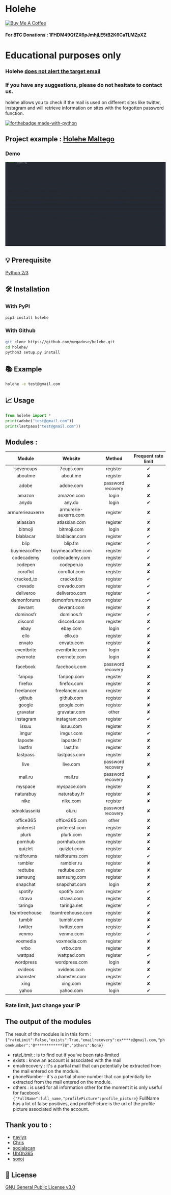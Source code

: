 # Holehe
<a href="https://www.buymeacoffee.com/megadose" target="_blank"><img src="https://www.buymeacoffee.com/assets/img/custom_images/orange_img.png" alt="Buy Me A Coffee" style="height: 41px !important;width: 174px !important;box-shadow: 0px 3px 2px 0px rgba(190, 190, 190, 0.5) !important;-webkit-box-shadow: 0px 3px 2px 0px rgba(190, 190, 190, 0.5) !important;" ></a>
#### For BTC Donations : 1FHDM49QfZX6pJmhjLE5tB2K6CaTLMZpXZ
# Educational purposes only
### Holehe [does not alert the target email](https://github.com/megadose/holehe/issues/12)
### If you have any suggestions, please do not hesitate to contact us.

holehe allows you to check if the mail is used on different sites like twitter, instagram and will retrieve information on sites with the forgotten password function.

[![forthebadge made-with-python](http://ForTheBadge.com/images/badges/made-with-python.svg)](https://www.python.org/)

## Project example : [Holehe Maltego](https://github.com/megadose/holehe-maltego)

### Demo

![](https://github.com/megadose/gif-demo/raw/master/holehe-demo.gif)

## 💡 Prerequisite

   [Python 2/3](https://www.python.org/downloads/release/python-370/)

## 🛠️ Installation

### With PyPI

```pip3 install holehe```

### With Github

```bash
git clone https://github.com/megadose/holehe.git
cd holehe/
python3 setup.py install
```

## 📚 Example

```bash
holehe -e test@gmail.com
```

## 📈 Usage

```python
from holehe import *
print(adobe("test@gmail.com"))
print(lastpass("test@gmail.com"))
```

## Modules :
|  Module     |    Website     |      Method       | Frequent rate limit |
| :-------:   | :-----------:  | :---------------: | :-----------------: |
|  sevencups  |   7cups.com    |     register      |          ✔          |
|  aboutme    |   about.me     |     register      |          ✘          |
|   adobe     |   adobe.com    | password recovery |          ✘          |
|  amazon     |  amazon.com    |       login       |          ✘          |
|    anydo    |    any.do      |       login       |          ✔          |
|armurerieauxerre|armurerie-auxerre.com|register   |          ✘          |
|  atlassian  |  atlassian.com |     register      |          ✘          |
|  bitmoji    |  bitmoji.com   |       login       |          ✘          |
| blablacar   | blablacar.com  |     register      |          ✔          |
|    blip     |     blip.fm    |     register      |          ✔          |
|buymeacoffee |buymeacoffee.com|     register      |          ✔          |
| codecademy  | codecademy.com |     register      |          ✔          |
|  codepen    |   codepen.io   |     register      |          ✘          |
|  coroflot   |  coroflot.com  |     register      |          ✘          |
|  cracked_to |  cracked.to    |     register      |          ✔          |
|    crevado  |  crevado.com   |     register      |          ✔          |
|  deliveroo  | deliveroo.com  |     register      |          ✔          |
|demonforums  |demonforums.com |     register      |          ✔          |
|   devrant   |   devrant.com  |     register      |          ✘          |
|  dominosfr  |   dominos.fr   |     register      |          ✔          |
|  discord    |  discord.com   |     register      |          ✘          |
|   ebay      |   ebay.com     |       login       |          ✔          |
|   ello      |    ello.co     |     register      |          ✘          |
|  envato     |   envato.com   |     register      |          ✘          |
| eventbrite  | eventbrite.com |       login       |          ✘          |
| evernote    | evernote.com   |       login       |          ✘          |
| facebook    | facebook.com   | password recovery |          ✘          |
| fanpop      | fanpop.com     |     register      |          ✘          |
|  firefox    |  firefox.com   |     register      |          ✘          |
|freelancer   | freelancer.com |     register      |          ✘          |
|  github     |  github.com    |     register      |          ✘          |
| google      |   google.com   |     register      |          ✘          |
| gravatar    |  gravatar.com  |     other         |          ✘          |
| instagram   | instagram.com  |     register      |          ✔          |
|  issuu      |   issuu.com    |     register      |          ✘          |
|  imgur      |   imgur.com    |     register      |          ✔          |
|  laposte    |    laposte.fr  |     register      |          ✘          |
|  lastfm     |    last.fm     |     register      |          ✘          |
| lastpass    | lastpass.com   |     register      |          ✘          |
|   live      |   live.com     | password recovery |          ✘          |
|   mail.ru   |    mail.ru     | password recovery |          ✘          |
|  myspace    |  myspace.com   |     register      |          ✘          |
| naturabuy   |  naturabuy.fr  |     register      |          ✘          |
|   nike      |     nike.com   |     register      |          ✘          |
|odnoklassniki|    ok.ru       | password recovery |          ✘          |
| office365   | office365.com  |       other       |          ✘          |
| pinterest   | pinterest.com  |     register      |          ✘          |
|   plurk     |    plurk.com   |     register      |          ✘          |
|  pornhub    |   pornhub.com  |     register      |          ✘          |
|  quizlet    |   quizlet.com  |     register      |          ✘          |
|  raidforums | raidforums.com |     register      |          ✔          |
|  rambler    |   rambler.ru   |     register      |          ✘          |
|   redtube   |   redtube.com  |     register      |          ✘          |
|  samsung    |  samsung.com   |     register      |          ✘          |
|  snapchat   |  snapchat.com  |       login       |          ✘          |
|   spotify   |  spotify.com   |     register      |          ✔          |
|   strava    |   strava.com   |     register      |          ✘          |
|  taringa    |  taringa.net   |     register      |          ✔          |
|teamtreehouse|teamtreehouse.com|     register     |          ✘          |
|  tumblr     |  tumblr.com    |     register      |          ✘          |
|  twitter    |  twitter.com   |     register      |          ✘          |
|   venmo     |   venmo.com    |    register       |          ✔          |
|  voxmedia   | voxmedia.com   |     register      |          ✘          |
|   vrbo      |   vrbo.com     |     register      |          ✘          |
| wattpad     |   wattpad.com  |     register      |          ✔          |
| wordpress   | wordpress.com  |       login       |          ✘          |
|  xvideos    |   xvideos.com  |     register      |          ✘          |
|  xhamster   |  xhamster.com  |     register      |          ✔          |
|   xing      |   xing.com     |     register      |          ✘          |
|   yahoo     |   yahoo.com    |       login       |          ✔          |

### Rate limit, just change your IP

## The output of the modules

The result of the modules is in this form : `` {"rateLimit":False,"exists":True,"emailrecovery":ex****e@gmail.com,"phoneNumber":'0************78","others":None}``

- rateLitmit : is to find out if you've been rate-limited
- exists : know an account is associated with the mail
- emailrecovery : it's a partial mail that can potentially be extracted from the mail entered on the module.
- phoneNumber : it's a partial phone number that can potentially be extracted from the mail entered on the module.
- others : is used for all information other for the moment it is only useful for facebook ``{"FullName":full_name,"profilePicture":profile_picture}`` FullName has a lot of false positives, and profilePicture is the url of the profile picture associated with the account.

## Thank you to :

- [ navlys ](https://twitter.com/navlys_/)
- [Chris](https://twitter.com/chris_kirsch)
- [socialscan](https://pypi.org/project/socialscan/)
- [UhOh365](https://github.com/Raikia/UhOh365)
- [soxoj](https://github.com/soxoj)

## 📝 License

[GNU General Public License v3.0](https://www.gnu.org/licenses/gpl-3.0.fr.html)
